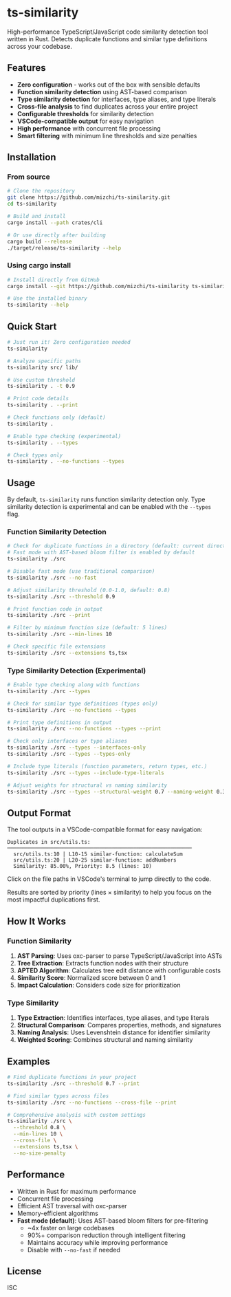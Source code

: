 # ts-similarity

High-performance TypeScript/JavaScript code similarity detection tool written in Rust. Detects duplicate functions and similar type definitions across your codebase.

## Features

- **Zero configuration** - works out of the box with sensible defaults
- **Function similarity detection** using AST-based comparison
- **Type similarity detection** for interfaces, type aliases, and type literals
- **Cross-file analysis** to find duplicates across your entire project
- **Configurable thresholds** for similarity detection
- **VSCode-compatible output** for easy navigation
- **High performance** with concurrent file processing
- **Smart filtering** with minimum line thresholds and size penalties

## Installation

### From source

```bash
# Clone the repository
git clone https://github.com/mizchi/ts-similarity.git
cd ts-similarity

# Build and install
cargo install --path crates/cli

# Or use directly after building
cargo build --release
./target/release/ts-similarity --help
```

### Using cargo install

```bash
# Install directly from GitHub
cargo install --git https://github.com/mizchi/ts-similarity ts-similarity-cli

# Use the installed binary
ts-similarity --help
```

## Quick Start

```bash
# Just run it! Zero configuration needed
ts-similarity

# Analyze specific paths
ts-similarity src/ lib/

# Use custom threshold
ts-similarity . -t 0.9

# Print code details
ts-similarity . --print

# Check functions only (default)
ts-similarity .

# Enable type checking (experimental)
ts-similarity . --types

# Check types only
ts-similarity . --no-functions --types
```

## Usage

By default, `ts-similarity` runs function similarity detection only. Type similarity detection is experimental and can be enabled with the `--types` flag.

### Function Similarity Detection

```bash
# Check for duplicate functions in a directory (default: current directory)
# Fast mode with AST-based bloom filter is enabled by default
ts-similarity ./src

# Disable fast mode (use traditional comparison)
ts-similarity ./src --no-fast

# Adjust similarity threshold (0.0-1.0, default: 0.8)
ts-similarity ./src --threshold 0.9

# Print function code in output
ts-similarity ./src --print

# Filter by minimum function size (default: 5 lines)
ts-similarity ./src --min-lines 10

# Check specific file extensions
ts-similarity ./src --extensions ts,tsx
```

### Type Similarity Detection (Experimental)

```bash
# Enable type checking along with functions
ts-similarity ./src --types

# Check for similar type definitions (types only)
ts-similarity ./src --no-functions --types

# Print type definitions in output
ts-similarity ./src --no-functions --types --print

# Check only interfaces or type aliases
ts-similarity ./src --types --interfaces-only
ts-similarity ./src --types --types-only

# Include type literals (function parameters, return types, etc.)
ts-similarity ./src --types --include-type-literals

# Adjust weights for structural vs naming similarity
ts-similarity ./src --types --structural-weight 0.7 --naming-weight 0.3
```

## Output Format

The tool outputs in a VSCode-compatible format for easy navigation:

```
Duplicates in src/utils.ts:
────────────────────────────────────────────────────────────
  src/utils.ts:10 | L10-15 similar-function: calculateSum
  src/utils.ts:20 | L20-25 similar-function: addNumbers
  Similarity: 85.00%, Priority: 8.5 (lines: 10)
```

Click on the file paths in VSCode's terminal to jump directly to the code.

Results are sorted by priority (lines × similarity) to help you focus on the most impactful duplications first.

## How It Works

### Function Similarity

1. **AST Parsing**: Uses oxc-parser to parse TypeScript/JavaScript into ASTs
2. **Tree Extraction**: Extracts function nodes with their structure
3. **APTED Algorithm**: Calculates tree edit distance with configurable costs
4. **Similarity Score**: Normalized score between 0 and 1
5. **Impact Calculation**: Considers code size for prioritization

### Type Similarity

1. **Type Extraction**: Identifies interfaces, type aliases, and type literals
2. **Structural Comparison**: Compares properties, methods, and signatures
3. **Naming Analysis**: Uses Levenshtein distance for identifier similarity
4. **Weighted Scoring**: Combines structural and naming similarity

## Examples

```bash
# Find duplicate functions in your project
ts-similarity ./src --threshold 0.7 --print

# Find similar types across files
ts-similarity ./src --no-functions --cross-file --print

# Comprehensive analysis with custom settings
ts-similarity ./src \
  --threshold 0.8 \
  --min-lines 10 \
  --cross-file \
  --extensions ts,tsx \
  --no-size-penalty
```

## Performance

- Written in Rust for maximum performance
- Concurrent file processing
- Efficient AST traversal with oxc-parser
- Memory-efficient algorithms
- **Fast mode (default)**: Uses AST-based bloom filters for pre-filtering
  - ~4x faster on large codebases
  - 90%+ comparison reduction through intelligent filtering
  - Maintains accuracy while improving performance
  - Disable with `--no-fast` if needed

## License

ISC